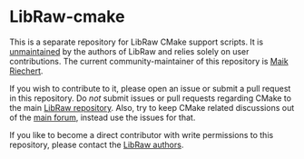 LibRaw-cmake
============

This is a separate repository for LibRaw CMake support scripts.
It is [unmaintained](https://github.com/LibRaw/LibRaw/issues/44#issuecomment-60344793) by the authors of LibRaw and relies solely on user contributions.
The current community-maintainer of this repository is [Maik Riechert](https://github.com/neothemachine).

If you wish to contribute to it, please open an issue or submit a pull request in this repository. Do *not* submit issues or pull requests regarding CMake to the main [LibRaw repository](https://github.com/LibRaw/LibRaw). Also, try to keep CMake related discussions out of the [main forum](http://www.libraw.org/forum), instead use the issues for that.

If you like to become a direct contributor with write permissions to this repository, please contact the [LibRaw authors](https://github.com/LibRaw).
